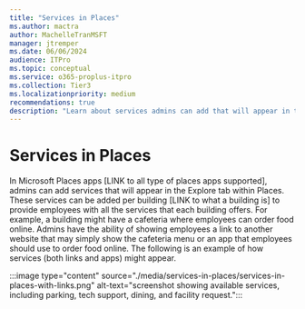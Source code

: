 ```yaml
---
title: "Services in Places"
ms.author: mactra
author: MachelleTranMSFT
manager: jtremper
ms.date: 06/06/2024
audience: ITPro
ms.topic: conceptual
ms.service: o365-proplus-itpro
ms.collection: Tier3
ms.localizationpriority: medium
recommendations: true
description: "Learn about services admins can add that will appear in the Explore tab within Microsoft Places."
---
```

# Services in Places

In Microsoft Places apps [LINK to all type of places apps supported], admins can add services that will appear in the Explore tab within Places. These services can be added per building [LINK to what a building is] to provide employees with all the services that each building offers. For example, a building might have a cafeteria where employees can order food online. Admins have the ability of showing employees a link to another website that may simply show the cafeteria menu or an app that employees should use to order food online. The following is an example of how services (both links and apps) might appear.

:::image type="content" source="./media/services-in-places/services-in-places-with-links.png" alt-text="screenshot showing available services, including parking, tech support, dining, and facility request.":::
